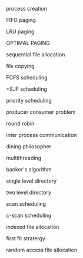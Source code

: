  process creation

FIFO paging

LRU paging

OPTIMAL PAGING

sequential file allocation

file copying

FCFS scheduling

+SJF scheduling

 priority scheduling

producer consumer problem

 round robin

inter process communication

 dining philosopher

multithreading

banker's algorithm

single level directory

two level directory

scan scheduling

c-scan scheduling

 indexed file allocation

first fit stratergy

random access file allocation

